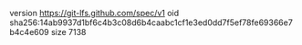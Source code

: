 version https://git-lfs.github.com/spec/v1
oid sha256:14ab9937d1bf6c4b3c08d6b4caabc1cf1e3ed0dd7f5ef78fe69366e7b4c4e609
size 7138
